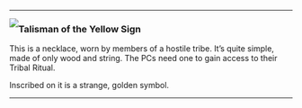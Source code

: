 
---



<img src="/trail-of-cthulhu/assets/talisman.png" style="float: left; max-width: 25%; max-height: 4em">

### Talisman of the Yellow Sign ###
This is a necklace, worn by members of a hostile tribe.
It’s quite simple, made of only wood and string.
The PCs need one to gain access to their Tribal Ritual.

Inscribed on it is a strange, golden symbol.

---
